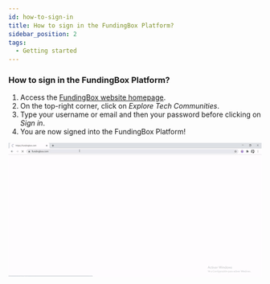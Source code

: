 ```yaml
---
id: how-to-sign-in
title: How to sign in the FundingBox Platform?
sidebar_position: 2
tags:
  - Getting started
---
```


### **How to sign in the FundingBox Platform?**

1. Access the [FundingBox website homepage](https://fundingbox.com/).
2. On the top-right corner, click on _Explore Tech Communities_.
3. Type your username or email and then your password before clicking on _Sign in_.
4. You are now signed into the FundingBox Platform!

![How to](./../../assets/How-to-sign-in-the-FundingBox-Platform1.gif)
